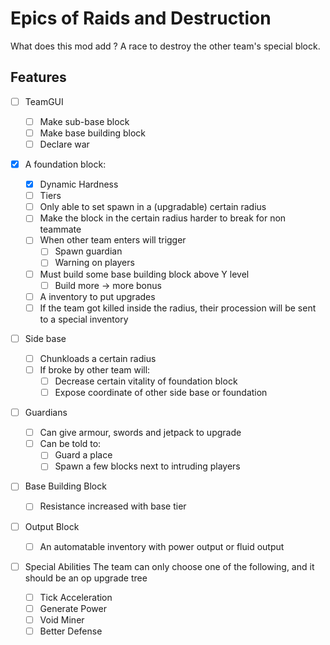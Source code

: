 # Epics of Raids and Destruction

What does this mod add ? A race to destroy the other team's special block.

## Features

- [ ] TeamGUI

  - [ ] Make sub-base block
  - [ ] Make base building block
  - [ ] Declare war

- [x] A foundation block:

  - [x] Dynamic Hardness
  - [ ] Tiers
  - [ ] Only able to set spawn in a (upgradable) certain radius
  - [ ] Make the block in the certain radius harder to break for non teammate
  - [ ] When other team enters will trigger
    - [ ] Spawn guardian
    - [ ] Warning on players
  - [ ] Must build some base building block above Y level
    - [ ] Build more -> more bonus
  - [ ] A inventory to put upgrades
  - [ ] If the team got killed inside the radius, their procession will be sent to a special inventory

- [ ] Side base

  - [ ] Chunkloads a certain radius
  - [ ] If broke by other team will:
    - [ ] Decrease certain vitality of foundation block
    - [ ] Expose coordinate of other side base or foundation

- [ ] Guardians

  - [ ] Can give armour, swords and jetpack to upgrade
  - [ ] Can be told to:
    - [ ] Guard a place
    - [ ] Spawn a few blocks next to intruding players

- [ ] Base Building Block

  - [ ] Resistance increased with base tier

- [ ] Output Block

  - [ ] An automatable inventory with power output or fluid output

- [ ] Special Abilities
    The team can only choose one of the following, and it should be an op upgrade tree 
  - [ ] Tick Acceleration
  - [ ] Generate Power
  - [ ] Void Miner
  - [ ] Better Defense